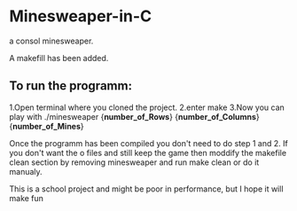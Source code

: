 # Minesweaper-in-C
a consol minesweaper.

A makefill has been added.


## To run the programm:
1.Open terminal where you cloned the project.
2.enter make
3.Now you can play with ./minesweaper {**number_of_Rows**} {**number_of_Columns**} {**number_of_Mines**}

Once the programm has been compiled you don't need to do step 1 and 2.
If you don't want the o files and still keep the game then moddify the makefile clean section by removing minesweaper and run make clean or do it manualy.

This is a school project and might be poor in performance, but I hope it will make fun

